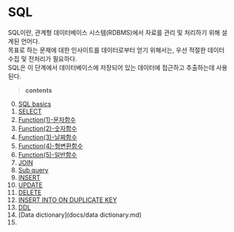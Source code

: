 # SQL

SQL이란, 관계형 데이터베이스 시스템(RDBMS)에서 자료를 관리 및 처리하기 위해 설계된 언어다.  
목표로 하는 문제에 대한 인사이트를 데이터로부터 얻기 위해서는, 우선 적절한 데이터 수집 및 전처리가 필요하다.  
SQL은 이 단계에서 데이터베이스에 저장되어 있는 데이터에 접근하고 추출하는데 사용된다.

> **contents**

  0. [SQL basics](docs/basics.md)
  1. [SELECT](docs/select.md)
  2. [Function(1)-문자함수](docs/function-1.md)
  3. [Function(2)-숫자함수](docs/function-2.md)
  4. [Function(3)-날짜함수](docs/function-3.md)
  5. [Function(4)-형변환함수](docs/function-4.md)
  6. [Function(5)-일반함수](docs/function-5.md)
  7. [JOIN](docs/join.md)
  8. [Sub query](docs/subquery.md)
  9. [INSERT](docs/insert.md)
  10. [UPDATE](docs/update.md)
  11. [DELETE](docs/delete.md)
  12. [INSERT INTO ON DUPLICATE KEY](docs/insert_into_on_duplicate_key.md)
  13. [DDL](docs/DDL.md)
  14. [Data dictionary](docs/data dictionary.md)
  15. 
